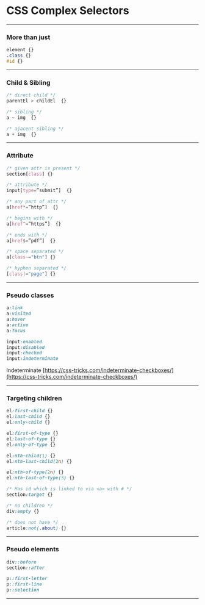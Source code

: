 # CSS Complex Selectors

---

### More than just

```css
element {}
.class {}
#id {}
```

---

### Child & Sibling

```css
/* direct child */
parentEl > childEl  {}

/* sibling */
a ~ img  {}

/* ajacent sibling */
a + img  {}
```

---

### Attribute

```css
/* given attr is present */
section[class] {}

/* attribute */
input[type=”submit”]  {}

/* any part of attr */
a[href*=”http”]  {}

/* begins with */
a[href^=”https”]  {}

/* ends with */
a[href$=”pdf”]  {}

/* space separated */
a[class~="btn"] {}

/* hyphen separated */
[class|="page"] {}
```
---

### Pseudo classes

```css
a:link
a:visited
a:hover
a:active
a:focus

input:enabled
input:disabled
input:checked
input:indeterminate
```

Indeterminate [https://css-tricks.com/indeterminate-checkboxes/](https://css-tricks.com/indeterminate-checkboxes/)

---

### Targeting children

```css
el:first-child {}
el:last-child {}
el:only-child {}

el:first-of-type {}
el:last-of-type {}
el:only-of-type {}

el:nth-child(1) {}
el:nth-last-child(2n) {}

el:nth-of-type(2n) {}
el:nth-last-of-type(3) {}

/* Has id which is linked to via <a> with # */
section:target {}

/* no children */
div:empty {}

/* does not have */
article:not(.about) {}
```

---

### Pseudo elements

```css
div::before
section::after

p::first-letter
p::first-line
p::selection
```

---






